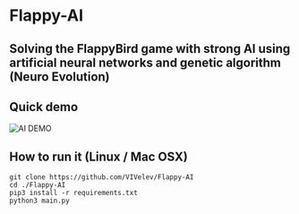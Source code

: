 # Flappy-AI
## Solving the FlappyBird game with strong AI using artificial neural networks and genetic algorithm (Neuro Evolution)

## Quick demo
![AI DEMO](./assets/flappy.gif)

## How to run it (Linux / Mac OSX)
```
git clone https://github.com/VIVelev/Flappy-AI
cd ./Flappy-AI
pip3 install -r requirements.txt
python3 main.py
```
